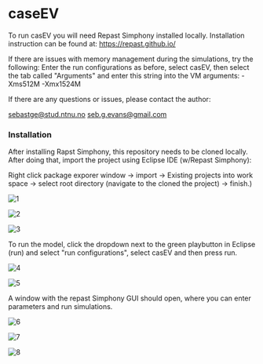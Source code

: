 # caseEV

To run casEV you will need Repast Simphony installed locally. Installation instruction can be found at: https://repast.github.io/


If there are issues with memory management during the simulations, try the following:
Enter the run configurations as before, select casEV, then select the tab called "Arguments" and enter this string into the VM arguments: -Xms512M -Xmx1524M

If there are any questions or issues, please contact the author:

sebastge@stud.ntnu.no
seb.g.evans@gmail.com

### Installation

After installing Rapst Simphony, this repository needs to be cloned locally. After doing that, import the project using Eclipse IDE (w/Repast Simphony):

Right click package exporer window -> import -> Existing projects into work space -> select root directory (navigate to the cloned the project) -> finish.)

![1](https://i.imgur.com/wYQHQXU.jpg)

![2](https://i.imgur.com/ENpObcl.jpg)

![3](https://i.imgur.com/fUlyxFN.jpg)

To run the model, click the dropdown next to the green playbutton in Eclipse (run) and select "run configurations", select casEV and then press run.

![4](https://i.imgur.com/RZO1mkl.jpg)

![5](https://i.imgur.com/luPyQwt.jpg)

A window with the repast Simphony GUI should open, where you can enter parameters and run simulations.

![6](https://i.imgur.com/qqhxKSb.jpg)

![7](https://i.imgur.com/ISE4KnS.jpg)

![8](https://i.imgur.com/qcP9a4S.jpg)

